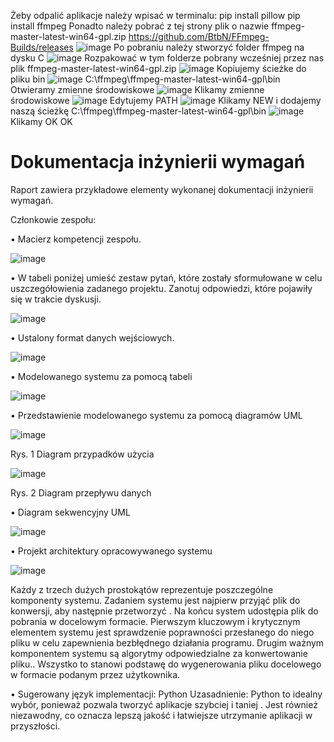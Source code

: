 Żeby odpalić aplikacje należy wpisać w terminalu:
pip install pillow
pip install ffmpeg
Ponadto należy pobrać z tej strony plik o nazwie ffmpeg-master-latest-win64-gpl.zip
https://github.com/BtbN/FFmpeg-Builds/releases
![image](https://github.com/user-attachments/assets/665c460f-4b90-4afe-b88a-b2b7266bd15f)
Po pobraniu należy stworzyć folder ffmpeg na dysku C
![image](https://github.com/user-attachments/assets/817b9cce-c267-457a-bfdd-0f45b745f629)
Rozpakować w tym folderze pobrany wcześniej przez nas plik ffmpeg-master-latest-win64-gpl.zip
![image](https://github.com/user-attachments/assets/f6db0380-2aa9-4fbf-8906-816df3dc5ee8)
Kopiujemy ścieżke do pliku bin 
![image](https://github.com/user-attachments/assets/285e376d-b3ee-45e4-bb23-0b7e6dc76479)
C:\ffmpeg\ffmpeg-master-latest-win64-gpl\bin
Otwieramy zmienne środowiskowe
![image](https://github.com/user-attachments/assets/43efda13-0636-42c3-99fd-fcae4803f778)
Klikamy zmienne środowiskowe 
![image](https://github.com/user-attachments/assets/75eb6590-07d1-4030-bcd5-31494ecb7c01)
Edytujemy PATH
![image](https://github.com/user-attachments/assets/ce75f44b-cfa9-403f-8cbe-3accf37994fa)
Klikamy NEW i dodajemy naszą ścieżkę C:\ffmpeg\ffmpeg-master-latest-win64-gpl\bin
![image](https://github.com/user-attachments/assets/e01b9908-8710-4a4e-8dff-db3186822b1f)
Klikamy OK OK 







# Dokumentacja inżynierii wymagań

Raport zawiera przykładowe elementy wykonanej dokumentacji inżynierii wymagań.

Członkowie zespołu:

•	Macierz kompetencji zespołu.

![image](https://github.com/user-attachments/assets/75052f30-53a8-4870-ae2b-2dea4e9b5de7)


•	W tabeli poniżej umieść zestaw pytań, które zostały sformułowane w celu uszczegółowienia zadanego projektu. Zanotuj odpowiedzi, które pojawiły się w trakcie dyskusji.

![image](https://github.com/user-attachments/assets/94779cb8-2801-46ce-9e3d-17c72d13542f)


•	Ustalony format danych wejściowych.

![image](https://github.com/user-attachments/assets/53bbe107-e8ca-4b3f-8e21-6c2424574632)


•	Modelowanego systemu za pomocą tabeli

![image](https://github.com/user-attachments/assets/61d1d5c0-eadb-4f16-a9ca-2d04bf25bb4f)


•	Przedstawienie modelowanego systemu za pomocą diagramów UML

![image](https://github.com/user-attachments/assets/a171e549-169a-4876-916d-e8a68ff58afd)



Rys. 1 Diagram przypadków użycia
 
![image](https://github.com/user-attachments/assets/eed93643-0166-4987-a721-e3bf696432b8)


Rys. 2 Diagram przepływu danych

•	Diagram sekwencyjny UML
 
![image](https://github.com/user-attachments/assets/fe84840e-6983-44cb-8da2-1fa448104841)


•	Projekt architektury opracowywanego systemu

 ![image](https://github.com/user-attachments/assets/6bf074d8-e9bb-489d-9233-c5214420241f)



Każdy z trzech dużych prostokątów reprezentuje poszczególne komponenty systemu. Zadaniem systemu jest najpierw przyjąć plik do konwersji, aby następnie przetworzyć . Na końcu system udostępia plik do pobrania w docelowym formacie. Pierwszym kluczowym i krytycznym elementem systemu jest sprawdzenie poprawności przesłanego do niego pliku w celu zapewnienia bezbłędnego działania programu. Drugim ważnym komponentem systemu są algorytmy odpowiedzialne za konwertowanie pliku.. Wszystko to stanowi podstawę do wygenerowania pliku docelowego w formacie podanym przez użytkownika.



•	Sugerowany język implementacji: Python
Uzasadnienie:
Python to idealny wybór, ponieważ pozwala tworzyć aplikacje szybciej i taniej . Jest również niezawodny, co oznacza lepszą jakość i łatwiejsze utrzymanie aplikacji w przyszłości.



